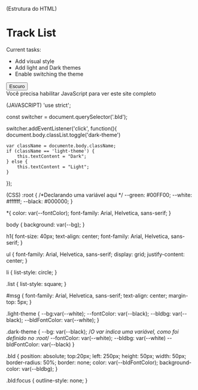 (Estrutura do HTML)
<!DOCTYPE html>
<html lang="pt-br">
<head>
    <meta charset="UTF-8">
    <meta name="viewport" content="width=device-width, initial-scale=1.0">
    <title>Track List</title>
    <link rel="stylesheet" href="main.css">
    
</head>
<body class="light-theme">
    <h1>Track List </h1>
    <p id="msg"> Current tasks:</p>
    <ul>
        <li class="list">Add visual style</li>
        <li class="list">Add light and Dark themes</li>
        <li>Enable switching the theme</li>
    </ul>
    <div>
        <button class="bld">Escuro</button>
    </div>
    <script src="light-dark.js"></script>
    <noscript>Você precisa habilitar JavaScript para ver este site completo </noscript>
</body>
</html>

(JAVASCRIPT)
'use strict';

const switcher = document.querySelector('.bld');

switcher.addEventListener('click', function(){
    document.body.classList.toggle('dark-theme')

    var className = documente.body.className; 
    if (className == 'light-theme') {
        this.textContent = "Dark";
    } else {
        this.textContent = "Light";
    }
});

(CSS)
:root { /*Declarando uma variável aqui */
    --green: #00FF00;
    --white: #ffffff;
    --black: #000000;
}

*{
    color: var(--fontColor);
    font-family: Arial, Helvetica, sans-serif;
}

body {
    background: var(--bg);
}

h1{
    font-size: 40px;
    text-align: center;
    font-family: Arial, Helvetica, sans-serif;
}

ul {
    font-family: Arial, Helvetica, sans-serif;
    display: grid;
    justify-content: center;
}

li {
    list-style: circle;
}

.list {
    list-style: square;
}

#msg {
    font-family: Arial, Helvetica, sans-serif;
    text-align: center;
    margin-top: 5px;
}

.light-theme {
    --bg:var(--white);
    --fontColor: var(--black);
    --bldbg: var(--black);
    --bldFontColor: var(--white);
}

.dark-theme {
    --bg: var(--black); /*O var indica uma variável, como foi definido no :root*/
    --fontColor: var(--white);
    --bldbg: var(--white)
    --bldFontColor: var(--black)
}

.bld {
    position: absolute;
    top:20px;
    left: 250px;
    height: 50px;
    width: 50px;
    border-radius: 50%;
    border: none;
    color: var(--bldFontColor);
    background-color: var(--bldbg);
}

.bld:focus {
    outline-style: none;
}

